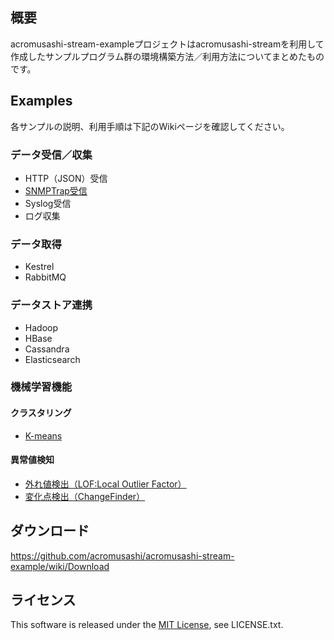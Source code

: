 ## 概要
acromusashi-stream-exampleプロジェクトはacromusashi-streamを利用して作成したサンプルプログラム群の環境構築方法／利用方法についてまとめたものです。  

## Examples
各サンプルの説明、利用手順は下記のWikiページを確認してください。  

### データ受信／収集
- HTTP（JSON）受信
- [SNMPTrap受信](https://github.com/acromusashi/acromusashi-stream-example/wiki/SNMPTrapReceive)
- Syslog受信
- ログ収集

### データ取得
- Kestrel
- RabbitMQ

### データストア連携
- Hadoop
- HBase
- Cassandra
- Elasticsearch

### 機械学習機能

#### クラスタリング
- [K-means](https://github.com/acromusashi/acromusashi-stream-example/wiki/KMeansFunction)  

#### 異常値検知 
- [外れ値検出（LOF:Local Outlier Factor）](https://github.com/acromusashi/acromusashi-stream-example/wiki/LOFFunction)
- [変化点検出（ChangeFinder）](https://github.com/acromusashi/acromusashi-stream-example/wiki/ChangeFinderFunction)

## ダウンロード
https://github.com/acromusashi/acromusashi-stream-example/wiki/Download

## ライセンス
This software is released under the [MIT License](http://choosealicense.com/licenses/mit/), see LICENSE.txt.
